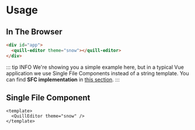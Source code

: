 # Usage

## In The Browser

``` html
<div id="app">
  <quill-editor theme="snow"></quill-editor>
</div>
```
::: tip INFO
We're showing you a simple example here, but in a typical Vue application we use Single File Components instead of a string template. You can find **SFC implementation** in [this section](usage.md#single-file-component-implementation).
:::

## Single File Component

``` vue
<template>
  <QuillEditor theme="snow" />
</template>
```
